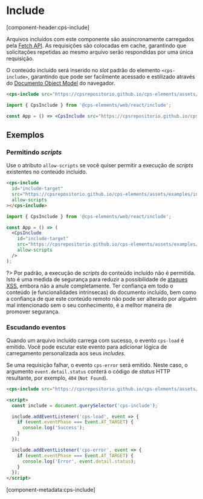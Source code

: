 # Include

[component-header:cps-include]

Arquivos incluídos com este componente são assincronamente carregados pela [Fetch API](https://developer.mozilla.org/pt-BR/docs/Web/API/Fetch_API). As requisições são colocadas em cache, garantindo que solicitações repetidas ao mesmo arquivo serão respondidas por uma única requisição.

O conteúdo incluído será inserido no _slot_ padrão do elemento `<cps-include>`, garantindo que pode ser facilmente acessado e estilizado através do [Documento Object Model](https://developer.mozilla.org/pt-BR/docs/Web/API/Document_Object_Model) do navegador.

```html preview
<cps-include src="https://cpsrepositorio.github.io/cps-elements/assets/examples/include.html"></cps-include>
```

```jsx react
import { CpsInclude } from '@cps-elements/web/react/include';

const App = () => <CpsInclude src="https://cpsrepositorio.github.io/cps-elements/assets/examples/include.html" />;
```

## Exemplos

### Permitindo _scripts_

Use o atributo `allow-scripts` se você quiser permitir a execução de _scripts_ existentes no conteúdo incluído.

```html preview
<cps-include
  id="include-target"
  src="https://cpsrepositorio.github.io/cps-elements/assets/examples/include.html"
  allow-scripts
></cps-include>
```

```jsx react
import { CpsInclude } from '@cps-elements/web/react/include';

const App = () => (
  <CpsInclude
    id="include-target"
    src="https://cpsrepositorio.github.io/cps-elements/assets/examples/include.html"
    allow-scripts
  />
);
```

?> Por padrão, a execução de _scripts_ do conteúdo incluído não é permitida. Isto é uma medida de segurança para reduzir a possibilidade de [ataques XSS](https://pt.wikipedia.org/wiki/Cross-site_scripting), embora não a anule completamente. Ter confiança em todo o conteúdo (e funcionalidades intrínsecas) do documento incluído, bem como a confiança de que este conteúdo remoto não pode ser alterado por alguém mal intencionado sem o seu conhecimento, é a melhor maneira de promover segurança.

### Escudando eventos

Quando um arquivo incluído carrega com sucesso, o evento `cps-load` é emitido. Você pode escutar este evento para adicionar lógica de carregamento personalizada aos seus _includes_.

Se uma requisição falhar, o evento `cps-error` será emitido. Neste caso, o argumento `event.detail.status` conterá o código de _status_ HTTP resultante, por exemplo, `404` (`Not Found`).

```html
<cps-include src="https://cpsrepositorio.github.io/cps-elements/assets/examples/include.html"></cps-include>

<script>
  const include = document.querySelector('cps-include');

  include.addEventListener('cps-load', event => {
    if (event.eventPhase === Event.AT_TARGET) {
      console.log('Success');
    }
  });

  include.addEventListener('cps-error', event => {
    if (event.eventPhase === Event.AT_TARGET) {
      console.log('Error', event.detail.status);
    }
  });
</script>
```

[component-metadata:cps-include]
